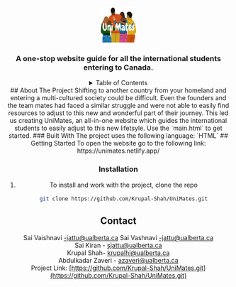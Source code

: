 <!-- PROJECT LOGO -->
<br />
<div align="center">
    <img src="https://github.com/Krupal-Shah/UniMates/blob/main/unimates_files/unimates.jpeg" alt="Logo" width="80" height="80">
  </a>
  <h3 align="center">A one-stop website guide for all the international students entering to Canada.</h3>
<!-- TABLE OF CONTENTS -->
<details>
  <summary>Table of Contents</summary>
        <li><a href="#about-the-project">About The Project</a>
        <li><a href="#built-with">Built With</a></li>
        <li><a href="#getting-started">Getting Started</a>
        <li><a href="#installation">Installation</a></li>
        <li><a href="#contact">Contact</a></li>
</details>
<!-- ABOUT THE PROJECT -->
## About The Project
Shifting to another country from your homeland and entering
a multi-cultured society could be difficult. Even the founders and the team mates had faced a similar struggle 
and were not able to easily find resources to adjust to this new and wonderful part of their journey. This led us
creating UniMates, an all-in-one website which guides the international students to easily adjust to this new 
lifetsyle. 
Use the `main.html` to get started.
### Built With
The project uses the following language:
`HTML`
<!-- GETTING STARTED -->
## Getting Started
To open the website go to the following link: https://unimates.netlify.app/
 
### Installation
1. To install and work with the project, clone the repo
   ```sh
   git clone https://github.com/Krupal-Shah/UniMates.git
   ```
<!-- CONTACT -->
## Contact

Sai Vaishnavi -jattu@ualberta.ca
Sai Vashnavi -jattu@ualberta.ca
<br>
Sai Kiran - sjattu@ualberta.ca
<br>
Krupal Shah- krupalhi@ualberta.ca
<br>
Abdulkadar Zaveri - azaveri@ualberta.ca
<br>
Project Link: [https://github.com/Krupal-Shah/UniMates.git](https://github.com/Krupal-Shah/UniMates.git)